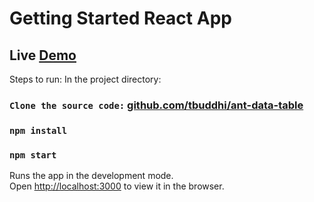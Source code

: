# Getting Started React App

## Live [Demo](https://amazing-twilight-10fd77.netlify.app/)

Steps to run: 
In the project directory:

### `Clone the source code:` [github.com/tbuddhi/ant-data-table](https://github.com/tbuddhi/ant-data-table.git)

### `npm install`
### `npm start`

Runs the app in the development mode.\
Open [http://localhost:3000](http://localhost:3000) to view it in the browser.

